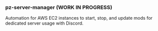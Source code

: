 ### pz-server-manager (WORK IN PROGRESS)

Automation for AWS EC2 instances to start, stop, and update mods for dedicated server usage with Discord.
